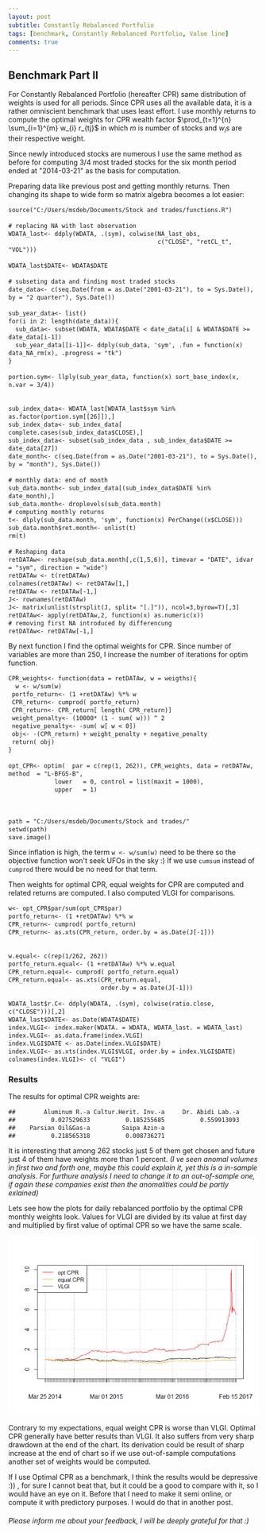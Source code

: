 ```yaml
---
layout: post
subtitle: Constantly Rebalanced Portfolio
tags: [benchmark, Constantly Rebalanced Portfolio, Value line]
comments: true
---
```



Benchmark Part II
-----------------

For Constantly Rebalanced Portfolio (hereafter CPR) same distribution of
weights is used for all periods. Since CPR uses all the available data,
it is a rather omniscient benchmark that uses least effort. I use
monthly returns to compute the optimal weights for CPR wealth factor <span class="inlinecode">$\prod_{t=1}^{n} \sum_{i=1}^{m} w_{i} r_{tj}$</span> in which *m* is number
of stocks and *w*<sub>*i*</sub>s are their respective weight.

Since newly introduced stocks are numerous I use the same method as
before for computing 3/4 most traded stocks for the six month period
ended at "2014-03-21" as the basis for computation.

Preparing data like previous post and getting monthly returns. Then
changing its shape to wide form so matrix algebra becomes a lot easier:

    source("C:/Users/msdeb/Documents/Stock and trades/functions.R")

    # replacing NA with last observation
    WDATA_last<- ddply(WDATA, .(sym), colwise(NA_last_obs, 
                                              c("CLOSE", "retCL_t", "VOL")))

    WDATA_last$DATE<- WDATA$DATE

    # subseting data and finding most traded stocks 
    date_data<- c(seq.Date(from = as.Date("2001-03-21"), to = Sys.Date(), by = "2 quarter"), Sys.Date())

    sub_year_data<- list()
    for(i in 2: length(date_data)){
      sub_data<- subset(WDATA, WDATA$DATE < date_data[i] & WDATA$DATE >= date_data[i-1])
      sub_year_data[[i-1]]<- ddply(sub_data, 'sym', .fun = function(x) data_NA_rm(x), .progress = "tk")
    }

    portion.sym<- llply(sub_year_data, function(x) sort_base_index(x, n.var = 3/4))


    sub_index_data<- WDATA_last[WDATA_last$sym %in% as.factor(portion.sym[[26]]),]
    sub_index_data<- sub_index_data[ complete.cases(sub_index_data$CLOSE),]
    sub_index_data<- subset(sub_index_data , sub_index_data$DATE >= date_data[27])
    date_month<- c(seq.Date(from = as.Date("2001-03-21"), to = Sys.Date(), by = "month"), Sys.Date())

    # monthly data: end of month
    sub_data.month<- sub_index_data[(sub_index_data$DATE %in% date_month),]
    sub_data.month<- droplevels(sub_data.month)
    # computing monthly returns
    t<- dlply(sub_data.month, 'sym', function(x) PerChange((x$CLOSE)))
    sub_data.month$ret.month<- unlist(t)
    rm(t)

    # Reshaping data
    retDATAw<- reshape(sub_data.month[,c(1,5,6)], timevar = "DATE", idvar = "sym", direction = "wide")
    retDATAw <- t(retDATAw)
    colnames(retDATAw) <- retDATAw[1,]
    retDATAw <- retDATAw[-1,]
    J<- rownames(retDATAw)
    J<- matrix(unlist(strsplit(J, split= "[.]")), ncol=3,byrow=T)[,3]
    retDATAw<- apply(retDATAw,2, function(x) as.numeric(x))
    # removing first NA introduced by differencung
    retDATAw<- retDATAw[-1,]

By next function I find the optimal weights for CPR. Since number of
variables are more than 250, I increase the number of iterations for
optim function.

    CPR_weights<- function(data = retDATAw, w = weigths){
      w <- w/sum(w)
     portfo_return<- (1 +retDATAw) %*% w
     CPR_return<- cumprod( portfo_return)
     CPR_return<- CPR_return[ length( CPR_return)]
     weight_penalty<- (10000* (1 - sum( w))) ^ 2
     negative_penalty<- -sum( w[ w < 0])
     obj<- -(CPR_return) + weight_penalty + negative_penalty
     return( obj)
    }

    opt_CPR<- optim(  par = c(rep(1, 262)), CPR_weights, data = retDATAw, method  = "L-BFGS-B",
                 lower   = 0, control = list(maxit = 1000),
                 upper   = 1) 



    path = "C:/Users/msdeb/Documents/Stock and trades/"
    setwd(path)
    save.image()

Since inflation is high, the term `w <- w/sum(w)` need to be there so
the objective function won't seek UFOs in the sky :) If we use `cumsum`
instead of `cumprod` there would be no need for that term.

Then weights for optimal CPR, equal weights for CPR are computed and
related returns are computed. I also computed VLGI for comparisons.

    w<- opt_CPR$par/sum(opt_CPR$par)
    portfo_return<- (1 +retDATAw) %*% w
    CPR_return<- cumprod( portfo_return)
    CPR_return<- as.xts(CPR_return, order.by = as.Date(J[-1]))


    w.equal<- c(rep(1/262, 262))
    portfo_return.equal<- (1 +retDATAw) %*% w.equal
    CPR_return.equal<- cumprod( portfo_return.equal)
    CPR_return.equal<- as.xts(CPR_return.equal,
                              order.by = as.Date(J[-1]))

    WDATA_last$r.C<- ddply(WDATA, .(sym), colwise(ratio.close, c("CLOSE")))[,2]
    WDATA_last$DATE<- as.Date(WDATA$DATE)
    index.VLGI<- index.maker(WDATA. = WDATA, WDATA_last. = WDATA_last)
    index.VLGI<- as.data.frame(index.VLGI)
    index.VLGI$DATE <- as.Date(index.VLGI$DATE)
    index.VLGI<- as.xts(index.VLGI$VLGI, order.by = index.VLGI$DATE)
    colnames(index.VLGI)<- c( "VLGI")

### Results

The results for optimal CPR weights are:

    ##        Aluminum R.-a Cultur.Herit. Inv.-a     Dr. Abidi Lab.-a 
    ##          0.027529633          0.185255685          0.559913093 
    ##    Parsian Oil&Gas-a         Saipa Azin-a 
    ##          0.218565318          0.008736271

It is interesting that among 262 stocks just 5 of them get chosen and
future just 4 of them have weights more than 1 percent. *(I ve seen
anomal volumes in first two and forth one, maybe this could explain it,
yet this is a in-sample analysis. For furthure analysis I need to change
it to an out-of-sample one, if again these companies exist then the
anomalities could be partly exlained)*

Lets see how the plots for daily rebalanced portfolio by the optimal CPR
monthly weights look. Values for VLGI are divided by its value at first
day and multiplied by first value of optimal CPR so we have the same
scale.

![]( ../img/CPR.png)

Contrary to my expectations, equal weight CPR is worse than VLGI.
Optimal CPR generally have better results than VLGI. It also suffers
from very sharp drawdown at the end of the chart. Its derivation could
be result of sharp increase at the end of chart so if we use
out-of-sample computations another set of weights would be computed.

If I use Optimal CPR as a benchmark, I think the results would be
depressive :)) , for sure I cannot beat that, but it could be a good to
compare with it, so I would have an eye on it. Before that I need to
make it semi online, or compute it with predictory purposes. I would do
that in another post.

###### *Please inform me about your feedback, I will be deeply grateful for that :)*
